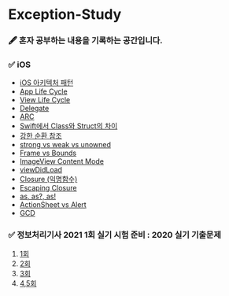 # Exception-Study

### 🖋️ 혼자 공부하는 내용을 기록하는 공간입니다. 

### ✅  iOS 

[iOS 아키텍처 패턴]: https://github.com/b1ctory/Exception-Study/blob/master/iOS/iOS%20%EC%95%84%ED%82%A4%ED%85%8D%EC%B2%98%20%ED%8C%A8%ED%84%B4.md
[App Life Cycle]: https://github.com/b1ctory/Exception-Study/blob/master/iOS/App%20Life%20Cycle.md
[ View Life Cycle ]: https://github.com/b1ctory/Exception-Study/blob/master/iOS/View%20Life%20Cycle.md
[ Delegate ]: https://github.com/b1ctory/Exception-Study/blob/master/iOS/Delegate.md
[ ARC ]: https://github.com/b1ctory/Exception-Study/blob/master/iOS/ARC.md
[ Swift에서 Class와 Struct의 차이]: https://github.com/b1ctory/Exception-Study/blob/master/iOS/Swift%EC%97%90%EC%84%9C%20Class%EC%99%80%20Struct%EC%9D%98%20%EC%B0%A8%EC%9D%B4.md
[ 강한 순환 참조 ]: https://github.com/b1ctory/Exception-Study/blob/master/iOS/%EA%B0%95%ED%95%9C%20%EC%88%9C%ED%99%98%20%EC%B0%B8%EC%A1%B0.md
[strong vs weak vs unowned]: https://github.com/b1ctory/Exception-Study/blob/master/iOS/weak%20vs%20unowned.md
[ Frame vs Bounds ]: https://github.com/b1ctory/Exception-Study/blob/master/iOS/Frame%20vs%20Bounds.md
[ImageView Content Mode]: https://github.com/b1ctory/Exception-Study/blob/master/iOS/Imageview%20Content%20Mode.md
[viewDidLoad]: https://github.com/b1ctory/Exception-Study/blob/master/iOS/viewDidLoad%20%ED%95%A8%EC%88%98%EB%9E%80%3F.md
[Closure (익명함수)]: https://github.com/b1ctory/Exception-Study/blob/master/iOS/Closure.md
[Escaping Closure]: https://github.com/b1ctory/Exception-Study/blob/master/iOS/Escaping%20Closure%EC%9D%98%20%EA%B0%9C%EB%85%90.md

[ as, as?, as! ]: https://github.com/b1ctory/Exception-Study/blob/master/iOS/%ED%83%80%EC%9E%85%20%EC%BA%90%EC%8A%A4%ED%8C%85%EC%9D%84%20%ED%95%A0%20%EB%95%8C%20%EC%82%AC%EC%9A%A9%ED%95%98%EB%8A%94%20%ED%82%A4%EC%9B%8C%EB%93%9C%EC%9D%B8%20as%2C%20as%3F%2C%20as!%20%EC%9D%98%20%EC%B0%A8%EC%9D%B4%20%20-%20.md
[ActionSheet vs Alert]: https://github.com/b1ctory/Exception-Study/blob/master/iOS/%EC%96%BC%EB%9F%BF%EA%B3%BC%20%EC%95%A1%EC%85%98%EC%8B%9C%ED%8A%B8%EB%8A%94%20%EC%96%B8%EC%A0%9C%20%EC%82%AC%EC%9A%A9%ED%95%A0%EA%B9%8C%3F.md

[App thining]: https://github.com/b1ctory/Exception-Study/blob/master/iOS/App%20thining.md
[GCD]: https://github.com/b1ctory/Exception-Study/blob/master/iOS/GCD.md



- [iOS 아키텍처 패턴]
- [App Life Cycle]
- [View Life Cycle]
- [Delegate]
- [ARC]
- [Swift에서 Class와 Struct의 차이]
- [강한 순환 참조]
- [strong vs weak vs unowned]
- [Frame vs Bounds]
- [ImageView Content Mode]
- [viewDidLoad]
- [Closure (익명함수)]
- [Escaping Closure]
- [as, as?, as!]
- [ActionSheet vs Alert]
- [GCD]



### ✅  정보처리기사 2021 1회 실기 시험 준비 : 2020 실기 기출문제
[1회]: https://github.com/b1ctory/Exception-Study/blob/master/%EC%A0%95%EB%B3%B4%EC%B2%98%EB%A6%AC%EA%B8%B0%EC%82%AC%202020%20%EA%B8%B0%EC%B6%9C%EB%AC%B8%EC%A0%9C/2020-1%ED%9A%8C.md
[2회]: https://github.com/b1ctory/Exception-Study/blob/master/%EC%A0%95%EB%B3%B4%EC%B2%98%EB%A6%AC%EA%B8%B0%EC%82%AC%202020%20%EA%B8%B0%EC%B6%9C%EB%AC%B8%EC%A0%9C/2020-2%ED%9A%8C.md
[3회]: https://github.com/b1ctory/Exception-Study/blob/master/%EC%A0%95%EB%B3%B4%EC%B2%98%EB%A6%AC%EA%B8%B0%EC%82%AC%202020%20%EA%B8%B0%EC%B6%9C%EB%AC%B8%EC%A0%9C/2020-3%ED%9A%8C.md
[4,5회]: https://github.com/b1ctory/Exception-Study/blob/master/%EC%A0%95%EB%B3%B4%EC%B2%98%EB%A6%AC%EA%B8%B0%EC%82%AC%202020%20%EA%B8%B0%EC%B6%9C%EB%AC%B8%EC%A0%9C/2020-4%2C5%ED%9A%8C.md



1. [1회]
2. [2회]
3. [3회]
4. [4,5회]



 

